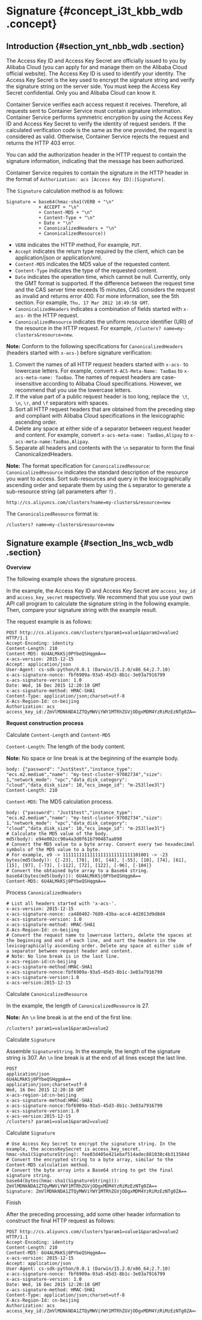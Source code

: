 # Signature {#concept_i3t_kbb_wdb .concept}

## Introduction {#section_ynt_nbb_wdb .section}

The Access Key ID and Access Key Secret are officially issued to you by Alibaba Cloud \(you can apply for and manage them on the Alibaba Cloud official website\). The Access Key ID is used to identify your identity. The Access Key Secret is the key used to encrypt the signature string and verify the signature string on the server side. You must keep the Access Key Secret confidential. Only you and Alibaba Cloud can know it.

Container Service verifies each access request it receives. Therefore, all requests sent to Container Service must contain signature information. Container Service performs symmetric encryption by using the Access Key ID and Access Key Secret to verify the identity of request senders. If the calculated verification code is the same as the one provided, the request is considered as valid. Otherwise, Container Service rejects the request and returns the HTTP 403 error.

You can add the authorization header in the HTTP request to contain the signature information, indicating that the message has been authorized.

Container Service requires to contain the signature in the HTTP header in the format of `Authorization: acs [Access Key ID]:[Signature]`.

The `Signature` calculation method is as follows:

```
Signature = base64(hmac-sha1(VERB + "\n"
            + ACCEPT + "\n" 
            + Content-MD5 + "\n"
            + Content-Type + "\n"
            + Date + "\n"
            + CanonicalizedHeaders + "\n"
            + CanonicalizedResource))
```

-   `VERB` indicates the HTTP method, For example, `PUT`.
-   `Accept` indicates the return type required by the client, which can be application/json or application/xml.
-   `Content-MD5` indicates the MD5 value of the requested content.
-   `Content-Type` indicates the type of the requested content.
-   `Date` indicates the operation time, which cannot be null. Currently, only the GMT format is supported. If the difference between the request time and the CAS server time exceeds 15 minutes, CAS considers the request as invalid and returns error 400. For more information, see the 5th section. For example, `Thu, 17 Mar 2012 18:49:58 GMT`.
-   `CanonicalizedHeaders` indicates a combination of fields started with `x-acs-` in the HTTP request.
-   `CanonicalizedResource` indicates the uniform resource identifier \(URI\) of the resource in the HTTP request. For example, `/clusters? name=my-clusters&resource=new`.

**Note:** Conform to the following specifications for `CanonicalizedHeaders` \(headers started with `x-acs-`\) before signature verification:

1.  Convert the names of all HTTP request headers started with `x-acs-` to lowercase letters. For example, convert `X-ACS-Meta-Name: TaoBao` to `x-acs-meta-name: TaoBao`. The names of request headers are case-insensitive according to Alibaba Cloud specifications. However, we recommend that you use the lowercase letters.
2.  If the value part of a public request header is too long, replace the  `\t`, `\n`, `\r`, and `\f` separators with spaces.
3.  Sort all HTTP request headers that are obtained from the preceding step and compliant with Alibaba Cloud specifications in the lexicographic ascending order.
4.  Delete any space at either side of a separator between request header and content. For example, convert `x-acs-meta-name: TaoBao,Alipay` to `x-acs-meta-name:TaoBao,Alipay`.
5.  Separate all headers and contents with the `\n` separator to form the final CanonicalizedHeaders.

**Note:** The format specification for `CanonicalizedResource`: `CanonicalizedResource` indicates the standard description of the resource you want to access. Sort sub-resources and query in the lexicographically ascending order and separate them by using the `&` separator to generate a sub-resource string \(all parameters after `?`\) .

```
http://cs.aliyuncs.com/clusters?name=my-clusters&resource=new
```

The `CanonicalizedResource` format is:

```
/clusters? name=my-clusters&resource=new
```

## Signature example {#section_lns_wcb_wdb .section}

**Overview**

The following example shows the signature process.

In the example, the Access Key ID and Access Key Secret are `access_key_id` and `access_key_secret` respectively. We recommend that you use your own API call program to calculate the signature string in the following example. Then, compare your signature string with the example result.

The request example is as follows:

```
POST http://cs.aliyuncs.com/clusters?param1=value1&param2=value2 HTTP/1.1
Accept-Encoding: identity
Content-Length: 210
Content-MD5: 6U4ALMkKSj0PYbeQSHqgmA==    
x-acs-version: 2015-12-15 
Accept: application/json
User-Agent: cs-sdk-python/0.0.1 (Darwin/15.2.0/x86_64;2.7.10)
x-acs-signature-nonce: fbf6909a-93a5-45d3-8b1c-3e03a7916799
x-acs-signature-version: 1.0
Date: Wed, 16 Dec 2015 12:20:18 GMT
x-acs-signature-method: HMAC-SHA1
Content-Type: application/json;charset=utf-8
X-Acs-Region-Id: cn-beijing  
Authorization: acs access_key_id:/ZmVlMDNkNDA1ZTQyMWViYWY1MTRhZGVjODgxMDM4YzRiMzEzNTg0ZA==

```

**Request construction process**

Calculate `Content-Length` and `Content-MD5`

`Content-Length`: The length of the body content.

**Note:** No space or line break is at the beginning of the example body.

```
body: {"password": "Just$test","instance_type": "ecs.m2.medium","name": "my-test-cluster-97082734","size": 1,"network_mode": "vpc","data_disk_category": "cloud","data_disk_size": 10,"ecs_image_id": "m-253llee3l"}
Content-Length: 210
```

`Content-MD5`: The MD5 calculation process.

```
body: {"password": "Just$test","instance_type": "ecs.m2.medium","name": "my-test-cluster-97082734","size": 1,"network_mode": "vpc","data_disk_category": "cloud","data_disk_size": 10,"ecs_image_id": "m-253llee3l"}
# Calculate the MD5 value of the body.
md5(body): e94e002cc90a4a3d0f61b790487aa098
# Convert the MD5 value to a byte array. Convert every two hexadecimal symbols of the MD5 value to a byte.
# For example, e9 -> 11111111111111111111111111101001 -> -23
bytes(md5(body)): {[-23], [78], [0], [44], [-55], [10], [74], [61], [15], [97], [-73], [-112], [72], [122], [-96], [-104]}
# Convert the obtained byte array to a Base64 string.
base64(bytes(md5(body))): 6U4ALMkKSj0PYbeQSHqgmA==
Content-MD5: 6U4ALMkKSj0PYbeQSHqgmA==
```

Process `CanonicalizedHeaders`

```
# List all headers started with 'x-acs-'.
x-acs-version: 2015-12-15  
x-acs-signature-nonce: ca480402-7689-43ba-acc4-4d2013d9d8d4
x-acs-signature-version: 1.0
x-acs-signature-method: HMAC-SHA1
X-Acs-Region-Id: cn-beijing
# Convert the request name to lowercase letters, delete the spaces at the beginning and end of each line, and sort the headers in the lexicographically ascending order. Delete any space at either side of a separator between request header and content. 
# Note: No line break is in the last line.
x-acs-region-id:cn-beijing
x-acs-signature-method:HMAC-SHA1
x-acs-signature-nonce:fbf6909a-93a5-45d3-8b1c-3e03a7916799
x-acs-signature-version:1.0
x-acs-version:2015-12-15
```

Calculate `CanonicalizedResource`

In the example, the length of `CanonicalizedResource` is 27.

**Note:** An `\n` line break is at the end of the first line.

```
/clusters? param1=value1&param2=value2
```

Calculate `Signature`

Assemble `SignatureString`. In the example, the length of the signature string is 307. An `\n` line break is at the end of all lines except the last line.

```
POST
application/json
6U4ALMkKSj0PYbeQSHqgmA==
application/json;charset=utf-8
Wed, 16 Dec 2015 12:20:18 GMT
x-acs-region-id:cn-beijing
x-acs-signature-method:HMAC-SHA1
x-acs-signature-nonce:fbf6909a-93a5-45d3-8b1c-3e03a7916799
x-acs-signature-version:1.0
x-acs-version:2015-12-15
/clusters? param1=value1&param2=value2
```

Calculate `Signature`

```
# Use Access Key Secret to encrypt the signature string. In the example, the accessKeySecret is access_key_secret.
hmac-sha1(SignatureString): fee03d405e421ebaf514adec881038c4b313584d
# Convert the encrypted string to a byte array, similar to the Content-MD5 calculation method.
# Convert the byte array into a Base64 string to get the final signature string.
base64(bytes(hmac-sha1(SignatureString))): ZmVlMDNkNDA1ZTQyMWViYWY1MTRhZGVjODgxMDM4YzRiMzEzNTg0ZA==
Signature: ZmVlMDNkNDA1ZTQyMWViYWY1MTRhZGVjODgxMDM4YzRiMzEzNTg0ZA==
```

Finish

After the preceding processing, add some other header information to construct the final HTTP request as follows:

```
POST http://cs.aliyuncs.com/clusters?param1=value1&param2=value2 HTTP/1.1
Accept-Encoding: identity
Content-Length: 210
Content-MD5: 6U4ALMkKSj0PYbeQSHqgmA==    
x-acs-version: 2015-12-15 
Accept: application/json
User-Agent: cs-sdk-python/0.0.1 (Darwin/15.2.0/x86_64;2.7.10)
x-acs-signature-nonce: fbf6909a-93a5-45d3-8b1c-3e03a7916799
x-acs-signature-version: 1.0
Date: Wed, 16 Dec 2015 12:20:18 GMT
x-acs-signature-method: HMAC-SHA1
Content-Type: application/json;charset=utf-8
X-Acs-Region-Id: cn-beijing  
Authorization: acs access_key_id:/ZmVlMDNkNDA1ZTQyMWViYWY1MTRhZGVjODgxMDM4YzRiMzEzNTg0ZA==

```

